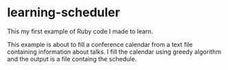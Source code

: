 learning-scheduler
==================

This my first example of Ruby code I made to learn.

This example is about to fill a conference calendar from a text file containing information about talks. I fill the calendar using greedy algorithm and the output is a file containg the schedule.
